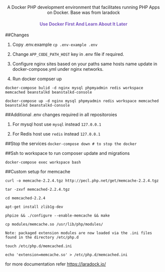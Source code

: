 <p align="center">A Docker PHP development environment that facilitates running PHP Apps on Docker. Base was from laradock</p>


<h4 align="center" style="color:#7d58c2">Use Docker First And Learn About It Later</h4>

##Changes

1. Copy .env.example 
```cp .env-example .env```

2. Change `APP_CODE_PATH_HOST` key in .env file if required.

3. Configure nginx sites based on your paths same hosts name update in docker-compose.yml under nginx networks. 

4. Run docker compser up

```
docker-compose bulid -d nginx mysql phpmyadmin redis workspace memcached beanstalkd beanstalkd-console

docker-compose up -d nginx mysql phpmyadmin redis workspace memcached beanstalkd beanstalkd-console

```

##Additional .env changes required in all repositoroies

1. For mysql host use `mysql` instead `127.0.0.1`

2. For Redis host use `redis` instead `127.0.0.1`


##Stop the services
```docker-compose down # to stop the docker```

##Ssh to workspace to run composer update and migrations

```docker-compose exec workspace bash```


##Custom setup for memcache
```code
curl -o memcache-2.2.4.tgz http://pecl.php.net/get/memcache-2.2.4.tgz

tar -zxvf memcached-2.2.4.tgz

cd memcached-2.2.4

apt-get install zlib1g-dev

phpize && ./configure --enable-memcache && make

cp modules/memcache.so /usr/lib/php/modules/

Note: packaged extension modules are now loaded via the .ini files
found in the directory /etc/php.d

touch /etc/php.d/memcached.ini

echo 'extension=memcache.so' > /etc/php.d/memcached.ini
```

for more documentation refer https://laradock.io/
